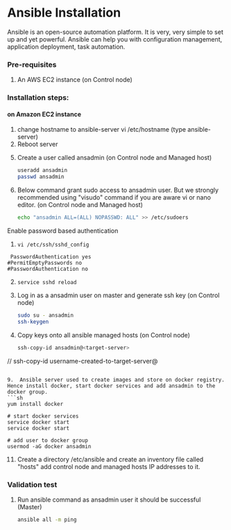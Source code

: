 # Ansible Installation

Ansible is an open-source automation platform. It is very, very simple to set up and yet powerful. Ansible can help you with configuration management, application deployment, task automation.

### Pre-requisites

1. An AWS EC2 instance (on Control node)

### Installation steps:
#### on Amazon EC2 instance

1. change hostname to ansible-server
   vi /etc/hostname (type ansible-server)
2. Reboot server

<!-- 3. Install python and python-pip
   ```sh
   yum install python
   yum install python-pip
   ```
4. Install ansible using pip check for version
    ```sh
    pip install ansible
   ansible --version
   ``` -->
   
5. Create a user called ansadmin (on Control node and Managed host)  
   ```sh
   useradd ansadmin
   passwd ansadmin
   ```
6. Below command grant sudo access to ansadmin user. But we strongly recommended using "visudo" command if you are aware vi or nano editor.  (on Control node and Managed host)
   ```sh
   echo "ansadmin ALL=(ALL) NOPASSWD: ALL" >> /etc/sudoers
   ```
   
Enable password based authentication
1. `vi /etc/ssh/sshd_config`
```
 PasswordAuthentication yes
#PermitEmptyPasswords no
#PasswordAuthentication no
```
2. `service sshd reload`

7. Log in as a ansadmin user on master and generate ssh key (on Control node)
   ```sh 
   sudo su - ansadmin
   ssh-keygen
   ```
8. Copy keys onto all ansible managed hosts (on Control node)
   ```sh 
   ssh-copy-id ansadmin@<target-server>
//
   ssh-copy-id username-created-to-target-server@<target-server>
   ```

9.  Ansible server used to create images and store on docker registry. Hence install docker, start docker services and add ansadmin to the docker group. 
   ```sh
   yum install docker
   
   # start docker services 
   service docker start
   service docker start 
   
   # add user to docker group 
   usermod -aG docker ansadmin

   ```
11. Create a directory /etc/ansible and create an inventory file called "hosts" add control node and managed hosts IP addresses to it. 
 
### Validation test

   
1. Run ansible command as ansadmin user it should be successful (Master)
   ```sh 
   ansible all -m ping
   ```

